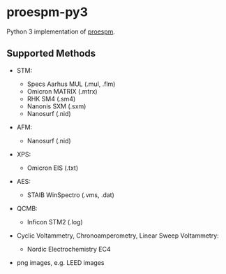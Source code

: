 # proespm-py3

Python 3 implementation of [proespm](https://github.com/n-bock/proespm).

## Supported Methods

- STM:

  - Specs Aarhus MUL (.mul, .flm)
  - Omicron MATRIX (.mtrx)
  - RHK SM4 (.sm4)
  - Nanonis SXM (.sxm)
  - Nanosurf (.nid)

- AFM:

  - Nanosurf (.nid)
 
- XPS:

  - Omicron EIS (.txt)

- AES:

  - STAIB WinSpectro (.vms, .dat)

- QCMB:

  - Inficon STM2 (.log)

- Cyclic Voltammetry, Chronoamperometry, Linear Sweep Voltammetry:

    - Nordic Electrochemistry EC4

- png images, e.g. LEED images
